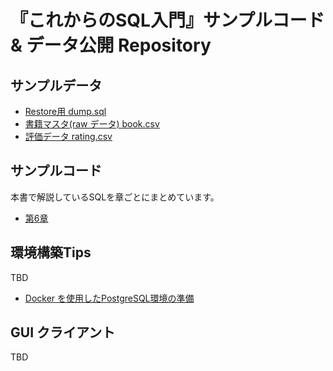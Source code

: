 # 『これからのSQL入門』サンプルコード & データ公開 Repository

## サンプルデータ

-  [Restore用 dump.sql](./data/dump.sql)
-  [書籍マスタ(raw データ) book.csv](./data/book.csv)
-  [評価データ rating.csv](./data/rating.csv)

## サンプルコード

本書で解説しているSQLを章ごとにまとめています。

- [第6章](./sample_code/chapter06.sql)

## 環境構築Tips

TBD

- [Docker を使用したPostgreSQL環境の準備](./docs/environment.md)

## GUI クライアント

TBD

